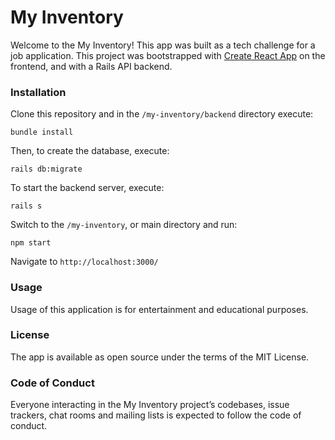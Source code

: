 # My Inventory

Welcome to the My Inventory! This app was built as a tech challenge for a job application. This project was bootstrapped with [Create React App](https://github.com/facebook/create-react-app) on the frontend, and with a Rails API backend.

### Installation

Clone this repository and in the `/my-inventory/backend` directory execute:

`bundle install`

Then, to create the database, execute:

`rails db:migrate`

To start the backend server, execute:

`rails s`

Switch to the `/my-inventory`, or main directory and run:

`npm start`

Navigate to `http://localhost:3000/`

### Usage

Usage of this application is for entertainment and educational purposes.

### License

The app is available as open source under the terms of the MIT License.

### Code of Conduct

Everyone interacting in the My Inventory project’s codebases, issue trackers, chat rooms and mailing lists is expected to follow the code of conduct.